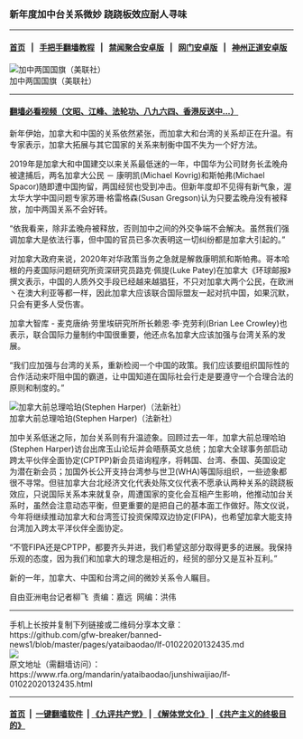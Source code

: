 ### 新年度加中台关系微妙  跷跷板效应耐人寻味
------------------------

#### [首页](https://github.com/gfw-breaker/banned-news1/blob/master/README.md) &nbsp;&nbsp;|&nbsp;&nbsp; [手把手翻墙教程](https://github.com/gfw-breaker/guides/wiki) &nbsp;&nbsp;|&nbsp;&nbsp; [禁闻聚合安卓版](https://github.com/gfw-breaker/bn-android) &nbsp;&nbsp;|&nbsp;&nbsp; [网门安卓版](https://github.com/oGate2/oGate) &nbsp;&nbsp;|&nbsp;&nbsp; [神州正道安卓版](https://github.com/SzzdOgate/update) 



<div id="headerimg">
 <img alt="加中两国国旗（美联社）" src="https://www.rfa.org/mandarin/yataibaodao/junshiwaijiao/lf-11082019120408.html/yt1108y.jpg/image" title="加中两国国旗（美联社）"/>
 <div id="headerimgcontents">
  <div id="headerimgcaption">
   <span>
    加中两国国旗（美联社）
   </span>
   <!-- zoomattribute -->
  </div>
  <!-- headerimgcaption -->
 </div>
 <!-- headerimagecontents -->
</div>

<hr/>


#### [翻墙必看视频（文昭、江峰、法轮功、八九六四、香港反送中...）](http://167.172.214.107/home.html)

<div id="storytext">
 <div>
  <div class="slot_header">
  </div>
 </div>
 <p>
  新年伊始，加拿大和中国的关系依然紧张，而加拿大和台湾的关系却正在升温。有专家表示，加拿大拓展与其它国家的关系来制衡中国不失为一个好方法。
 </p>
 <p>
  2019年是加拿大和中国建交以来关系最低迷的一年，中国华为公司财务长孟晚舟被逮捕后，两名加拿大公民 － 康明凯(Michael Kovrig)和斯帕弗(Michael Spacor)随即遭中国拘留，两国经贸也受到冲击。但新年度却不见得有新气象，渥太华大学中国问题专家苏珊·格雷格森(Susan Gregson)认为只要孟晚舟没有被释放，加中两国关系不会好转。
 </p>
 <p>
  “依我看来，除非孟晚舟被释放，否则加中之间的外交争端不会解决。虽然我们强调加拿大是依法行事，但中国的官员已多次表明这一切纠纷都是加拿大引起的。”
 </p>
 <p>
 </p>
 <p>
 </p>
 <p>
  对加拿大政府来说，2020年对华政策当务之急就是解救康明凯和斯帕弗。哥本哈根的丹麦国际问题研究所资深研究员路克·佩提(Luke Patey)在加拿大《环球邮报》撰文表示，中国的人质外交手段已经越来越猖狂，不只对加拿大两个公民，在欧洲丶在澳大利亚等都一样，因此加拿大应该联合国际盟友一起对抗中国，如果沉默，只会有更多人受伤害。
 </p>
 <p>
  加拿大智库 - 麦克唐纳·劳里埃研究所所长赖恩·李·克劳利(Brian Lee Crowley)也表示，联合国际力量制约中国很重要，他还点名加拿大应该加强与台湾关系的发展。
 </p>
 <p>
  “我们应加强与台湾的关系，重新检阅一个中国的政策。我们应该要组织国际性的合作活动来吓阻中国的霸道，让中国知道在国际社会行走是要遵守一个合理合法的原则和制度的。”
 </p>
 <p>
  <div class="image-inline captioned" style="width:622px;">
   <div style="width:622px;">
    <img alt="加拿大前总理哈珀(Stephen Harper)（法新社）" src="https://www.rfa.org/mandarin/yataibaodao/junshiwaijiao/lf-01022020132435.html/yt0102k.jpg" title="加拿大前总理哈珀(Stephen Harper)（法新社）"/>
   </div>
   <div class="image-caption">
    <span style="width:622px;">
     加拿大前总理哈珀(Stephen Harper)（法新社）
    </span>
    <span class="copyright">
    </span>
   </div>
  </div>
 </p>
 <p>
  加中关系低迷之际，加台关系则有升温迹象。回顾过去一年，加拿大前总理哈珀(Stephen Harper)访台出席玉山论坛并会晤蔡英文总统；加拿大全球事务部启动跨太平伙伴全面协定(CPTPP)新会员谘询程序，将韩国、台湾、泰国、英国设定为潜在新会员；加国外长公开支持台湾参与世卫(WHA)等国际组织，一些迹象都很不寻常。但驻加拿大台北经济文化代表处陈文仪代表不愿承认两种关系的跷跷板效应，只说国际关系本来就复杂，周遭国家的变化会互相产生影响，他推动加台关系时，虽然会注意动态平衡，但更重要的是把自己的基本面工作做好。陈文仪说，今年将继续推动加拿大和台湾签订投资保障双边协定(FIPA)，也希望加拿大能支持台湾加入跨太平洋伙伴全面协定。
 </p>
 <p>
  “不管FIPA还是CPTPP，都要齐头并进，我们希望这部分取得更多的进展。我保持乐观的态度，因为我们和加拿大的理念是相近的，经贸的部分又是互补互利。”
 </p>
 <p>
  新的一年，加拿大、中国和台湾之间的微妙关系令人瞩目。
 </p>
 <p>
 </p>
 <p>
  自由亚洲电台记者柳飞  责编：嘉远  网编：洪伟
 </p>
</div>

<hr/>
手机上长按并复制下列链接或二维码分享本文章：<br/>
https://github.com/gfw-breaker/banned-news1/blob/master/pages/yataibaodao/lf-01022020132435.md <br/>
<a href='https://github.com/gfw-breaker/banned-news1/blob/master/pages/yataibaodao/lf-01022020132435.md'><img src='https://github.com/gfw-breaker/banned-news1/blob/master/pages/yataibaodao/lf-01022020132435.md.png'/></a> <br/>
原文地址（需翻墙访问）：https://www.rfa.org/mandarin/yataibaodao/junshiwaijiao/lf-01022020132435.html


------------------------
#### [首页](https://github.com/gfw-breaker/banned-news1/blob/master/README.md) &nbsp;|&nbsp; [一键翻墙软件](https://github.com/gfw-breaker/nogfw/blob/master/README.md) &nbsp;| [《九评共产党》](https://github.com/gfw-breaker/9ping.md/blob/master/README.md#九评之一评共产党是什么) | [《解体党文化》](https://github.com/gfw-breaker/jtdwh.md/blob/master/README.md) | [《共产主义的终极目的》](https://github.com/gfw-breaker/gczydzjmd.md/blob/master/README.md)


<img src='http://gfw-breaker.win/banned-news/pages/yataibaodao/lf-01022020132435.md' width='0px' height='0px'/>